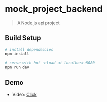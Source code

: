 # mock_project_backend

> A Node.js api project

## Build Setup

``` bash
# install dependencies
npm install

# serve with hot reload at localhost:8080
npm run dev

```

## Demo
* Video:  [Click](https://www.youtube.com/watch?v=gave5LACg7U)
